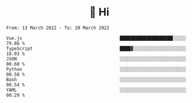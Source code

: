 <h1 align="center">👋 Hi</h1>
<!-- <h3 align="center">An enthusiastic frontend developer</h3> -->

<!--START_SECTION:waka-->

```text
From: 13 March 2022 - To: 20 March 2022

Vue.js                                     ████████████████████░░░░░   79.86 %
TypeScript                                 ████▓░░░░░░░░░░░░░░░░░░░░   18.03 %
JSON                                       ░░░░░░░░░░░░░░░░░░░░░░░░░   00.60 %
Python                                     ░░░░░░░░░░░░░░░░░░░░░░░░░   00.58 %
Bash                                       ░░░░░░░░░░░░░░░░░░░░░░░░░   00.54 %
YAML                                       ░░░░░░░░░░░░░░░░░░░░░░░░░   00.29 %
```

<!--END_SECTION:waka-->
